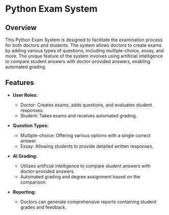 # Python Exam System

## Overview

This Python Exam System is designed to facilitate the examination process for both doctors and students. The system allows doctors to create exams by adding various types of questions, including multiple-choice, essay, and more. The unique feature of the system involves using artificial intelligence to compare student answers with doctor-provided answers, enabling automated grading.

## Features

- **User Roles:**
  - Doctor: Creates exams, adds questions, and evaluates student responses.
  - Student: Takes exams and receives automated grading.

- **Question Types:**
  - Multiple-choice: Offering various options with a single correct answer.
  - Essay: Allowing students to provide detailed written responses.

- **AI Grading:**
  - Utilizes artificial intelligence to compare student answers with doctor-provided answers.
  - Automated grading and degree assignment based on the comparison.

- **Reporting:**
  - Doctors can generate comprehensive reports containing student grades and feedback.

